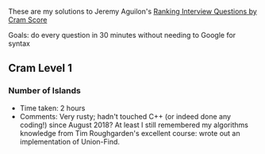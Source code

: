 These are my solutions to Jeremy Aguilon's [Ranking Interview Questions by Cram Score](https://jeremyaguilon.me/blog/ranking_interview_questions_by_cram_score)

Goals: do every question in 30 minutes without needing to Google for syntax

## Cram Level 1

### Number of Islands

- Time taken: 2 hours
- Comments: Very rusty; hadn't touched C++ (or indeed done
any coding!) since August 2018? At least I still remembered my algorithms knowledge from Tim Roughgarden's excellent course: wrote out an implementation of Union-Find.
